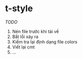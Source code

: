 # t-style

*TODO*
1. Nén file trước khi tải về
2. Bắt lỗi xảy ra
3. Kiểm tra lại định dạng file colors
4. Viết lại cmt
5. ...
